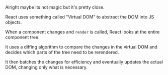 Alright maybe its not magic but it's pretty close.

React uses something called "Virtual DOM" to abstract the DOM into JS objects.

When a component changes and `render` is called, React looks at the entire component tree.

It uses a diffing algorithm to compare the changes in the virtual DOM and decides which parts of the tree need to be rerendered.

It then batches the changes for efficiency and eventually updates the actual DOM, changing only what is necessary.
